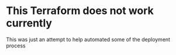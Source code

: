 # This Terraform does not work currently 
This was just an attempt to help automated some of the deployment process
